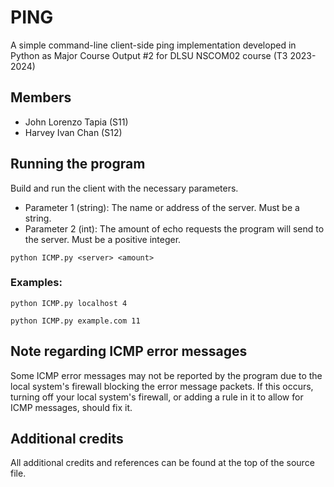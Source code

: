 # PING
A simple command-line client-side ping implementation developed in Python as Major Course Output #2 for DLSU NSCOM02 course (T3 2023-2024)

## Members
- John Lorenzo Tapia (S11)
- Harvey Ivan Chan (S12)

## Running the program
Build and run the client with the necessary parameters.

- Parameter 1 (string): The name or address of the server. Must be a string.
- Parameter 2 (int): The amount of echo requests the program will send to the server. Must be a positive integer.
```
python ICMP.py <server> <amount>
```

### Examples:
```
python ICMP.py localhost 4
```
```
python ICMP.py example.com 11
```

## Note regarding ICMP error messages
Some ICMP error messages may not be reported by the program due to the local system's firewall blocking the error message packets. If this occurs, turning off your local system's firewall, or adding a rule in it to allow for ICMP messages, should fix it.

## Additional credits
All additional credits and references can be found at the top of the source file.
